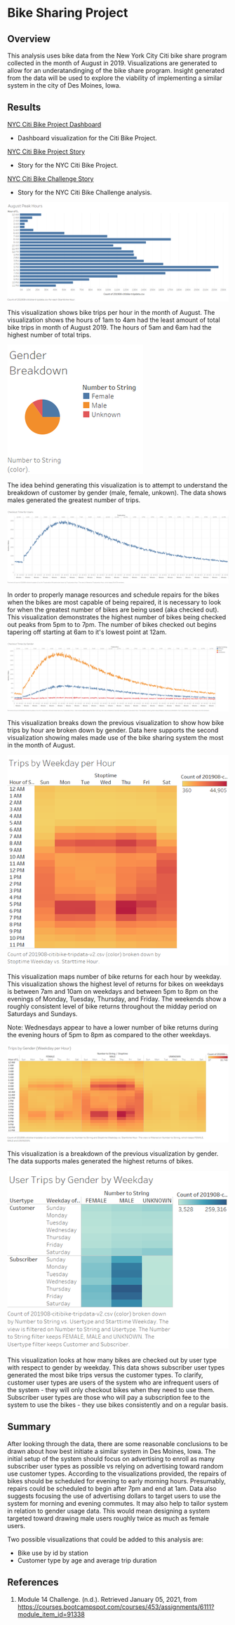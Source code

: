 # Bike Sharing Project

## Overview

This analysis uses bike data from the New York City Citi bike share program collected in the month of August in 2019. Visualizations are generated to allow for an underatandinging of the bike share program. Insight generated from the data will be used to explore the viability of implementing a similar system in the city of Des Moines, Iowa.

## Results

[NYC Citi Bike Project Dashboard](https://public.tableau.com/profile/matthew.kaufmann#!/vizhome/NYCCitiBikeProjectDashboard/NYCCitiBike) 
- Dashboard visualization for the Citi Bike Project.

[NYC Citi Bike Project Story](https://public.tableau.com/profile/matthew.kaufmann#!/vizhome/NYCCitiBikeProject_16098901306970/NYCCitiBikeStory)
- Story for the NYC Citi Bike Project.

[NYC Citi Bike Challenge Story](https://public.tableau.com/profile/matthew.kaufmann#!/vizhome/NYCCitiBikeChallenge_16098898415460/NYCCitibikeStory)
- Story for the NYC Citi Bike Challenge analysis.

![Peak hours of use for August](https://github.com/MattK1454/bikesharing/blob/main/images/August%20Peak%20Hours.png)

This visualization shows bike trips per hour in the month of August. The visualization shows the hours of 1am to 4am had the least amount of total bike trips in month of August 2019. The hours of 5am and 6am had the highest number of total trips.

![Gender Breakdown](https://github.com/MattK1454/bikesharing/blob/main/images/Gender%20Breakdown.png)

The idea behind generating this visualization is to attempt to understand the breakdown of customer by gender (male, female, unkown). The data shows males generated the greatest number of trips.

![Checkout time for Users](https://github.com/MattK1454/bikesharing/blob/main/images/Checkout%20Time%20for%20Users.png)

In order to properly manage resources and schedule repairs for the bikes when the bikes are most capable of being repaired, it is necessary to look for when the greatest number of bikes are being used (aka checked out). This visualization demonstrates the highest number of bikes being checked out peaks from 5pm to to 7pm. The number of bikes checked out begins tapering off starting at 6am to it's lowest point at 12am.

![Checkout times by gender](https://github.com/MattK1454/bikesharing/blob/main/images/Checkout%20Times%20by%20Gender.png)

This visualization breaks down the previous visualization to show how bike trips by hour are broken down by gender. Data here supports the second visualization showing males made use of the bike sharing system the most in the month of August.

![Trips by Weekday per hour](https://github.com/MattK1454/bikesharing/blob/main/images/Trips%20by%20Weekday%20per%20Hour.png)

This visualization maps number of bike returns for each hour by weekday. This visualization shows the highest level of returns for bikes on weekdays is between 7am and 10am on weekdays and between 5pm to 8pm on the evenings of Monday, Tuesday, Thursday, and Friday. The weekends show a roughly consistent level of bike returns throughout the midday period on Saturdays and Sundays.

Note: Wednesdays appear to have a lower number of bike returns during the evening hours of 5pm to 8pm as compared to the other weekdays.

![Trips by gender (weekday per hour)](https://github.com/MattK1454/bikesharing/blob/main/images/Trips%20by%20Gender%20(Weekday%20per%20Hour).png)

This visualization is a breakdown of the previous visualization by gender. The data supports males generated the highest returns of bikes.

![User trips by gender by weekday](https://github.com/MattK1454/bikesharing/blob/main/images/User%20Trips%20by%20Gender%20by%20Weekday.png)

This visualization looks at how many bikes are checked out by user type with respect to gender by weekday. This data shows subscriber user types generated the most bike trips versus the customer types. To clarify, customer user types are users of the system who are infrequent users of the system - they will only checkout bikes when they need to use them. Subscriber user types are those who will pay a subscription fee to the system to use the bikes - they use bikes consistently and on a regular basis.

## Summary

After looking through the data, there are some reasonable conclusions to be drawn about how best initiate a similar system in Des Moines, Iowa. The initial setup of the system should focus on advertising to enroll as many subscriber user types as possible vs relying on advertising toward random use customer types. According to the visualizations provided, the repairs of bikes should be scheduled for evening to early morning hours. Presumably, repairs could be scheduled to begin after 7pm and end at 1am. Data also suggests focusing the use of advertising dollars to target users to use the system for morning and evening commutes. It may also help to tailor system in relation to gender usage data. This would mean designing a system targeted toward drawing male users roughly twice as much as female users.

Two possible visualizations that could be added to this analysis are:
* Bike use by id by station
* Customer type by age and average trip duration

## References

1. Module 14 Challenge. (n.d.). Retrieved January 05, 2021, from https://courses.bootcampspot.com/courses/453/assignments/6111?module_item_id=91338
